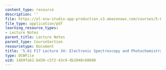 ```yaml
---
content_type: resource
description: ''
file: https://ol-ocw-studio-app-production.s3.amazonaws.com/courses/5-61-physical-chemistry-fall-2017/14b9fa61bd38c5f243c9db2048c60680_MIT5_61F17_lec34.pdf
file_type: application/pdf
learning_resource_types:
- Lecture Notes
parent_title: Lecture Notes
parent_type: CourseSection
resourcetype: Document
title: '5.61 F17 Lecture 34: Electronic Spectroscopy and Photochemistry'
type: OCWFile
uid: 14b9fa61-bd38-c5f2-43c9-db2048c60680
---
```

